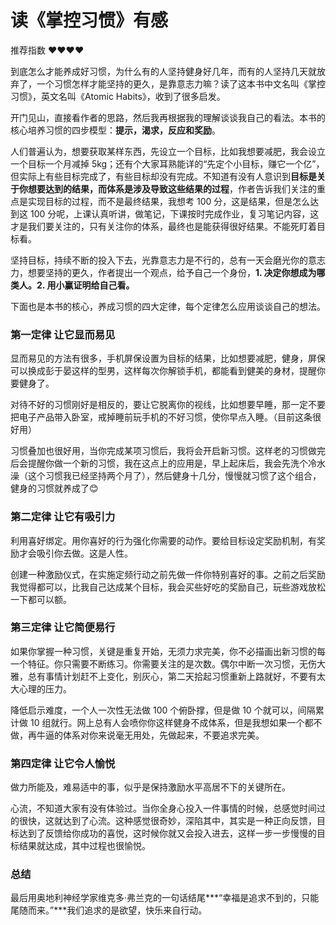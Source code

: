 # 读《掌控习惯》有感


推荐指数 ❤️❤️❤️❤️

到底怎么才能养成好习惯，为什么有的人坚持健身好几年，而有的人坚持几天就放弃了，一个习惯怎样才能坚持的更久，是靠意志力嘛？读了这本书中文名叫《掌控习惯》，英文名叫《Atomic Habits》，收到了很多启发。

开门见山，直接看作者的思路，然后我再根据我的理解谈谈我自己的看法。本书的核心培养习惯的四步模型：**提示，渴求，反应和奖励**。

人们普遍认为，想要获取某样东西，先设立一个目标，比如我想要减肥，我会设立一个目标一个月减掉 5kg；还有个大家耳熟能详的“先定个小目标，赚它一个亿”，但实际上有些目标完成了，有些目标却没有完成。不知道有没有人意识到**目标是关于你想要达到的结果，而体系是涉及导致这些结果的过程**，作者告诉我们关注的重点是实现目标的过程，而不是最终结果，我想考 100 分，这是结果，但是怎么达到这 100 分呢，上课认真听讲，做笔记，下课按时完成作业，复习笔记内容，这才是我们要关注的，只有关注你的体系，最终也是能获得很好结果。不能死盯着目标看。

坚持目标，持续不断的投入下去，光靠意志力是不行的，总有一天会磨光你的意志力，想要坚持的更久，作者提出一个观点，给予自己一个身份，**1. 决定你想成为哪类人。2. 用小赢证明给自己看。**

下面也是本书的核心，养成习惯的四大定律，每个定律怎么应用谈谈自己的想法。

### 第一定律 让它显而易见

显而易见的方法有很多，手机屏保设置为目标的结果，比如想要减肥，健身，屏保可以换成彭于晏这样的型男，这样每次你解锁手机，都能看到健美的身材，提醒你要健身了。

对待不好的习惯刚好是相反的，要让它脱离你的视线，比如想要早睡，那一定不要把电子产品带入卧室，戒掉睡前玩手机的不好习惯，使你早点入睡。（目前这条很好用）

习惯叠加也很好用，当你完成某项习惯后，我将会开启新习惯。这样老的习惯做完后会提醒你做一个新的习惯，我在这点上的应用是，早上起床后，我会先洗个冷水澡（这个习惯我已经坚持两个月了），然后健身十几分，慢慢就习惯了这个组合，健身的习惯就养成了😊

### 第二定律 让它有吸引力

利用喜好绑定。用你喜好的行为强化你需要的动作。要给目标设定奖励机制，有奖励才会吸引你去做。这是人性。

创建一种激励仪式，在实施定频行动之前先做一件你特别喜好的事。之前之后奖励我觉得都可以，比我自己达成某个目标，我会买些好吃的奖励自己，玩些游戏放松一下都可以额。

### 第三定律 让它简便易行

如果你掌握一种习惯，关键是重复开始，无须力求完美，你不必描画出新习惯的每一个特征。你只需要不断练习。你需要关注的是次数。偶尔中断一次习惯，无伤大雅，总有事情计划赶不上变化，别灰心，第二天拾起习惯重新上路就好，不要有太大心理的压力。

降低启示难度，一个人一次性无法做 100 个俯卧撑，但是做 10 个就可以，间隔累计做 10 组就行。网上总有人会喷你你这样健身不成体系，但是我想如果一个都不做，再牛逼的体系对你来说毫无用处，先做起来，不要追求完美。

### 第四定律 让它令人愉悦

做力所能及，难易适中的事，似乎是保持激励水平高居不下的关键所在。

心流，不知道大家有没有体验过。当你全身心投入一件事情的时候，总感觉时间过的很快，这就达到了心流。这种感觉很奇妙，深陷其中，其实是一种正向反馈，目标达到了反馈给你成功的喜悦，这时候你就又会投入进去，这样一步一步慢慢的目标结果就达成，其中过程也很愉悦。

### 总结

最后用奥地利神经学家维克多·弗兰克的一句话结尾***“幸福是追求不到的，只能尾随而来。”***我们追求的是欲望，快乐来自行动。

